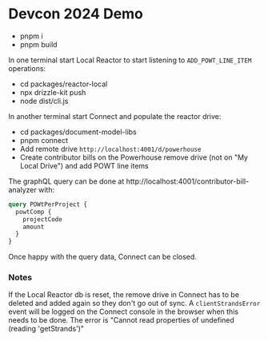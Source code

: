 # Devcon 2024 Demo

- pnpm i
- pnpm build

In one terminal start Local Reactor to start listening to `ADD_POWT_LINE_ITEM` operations:

- cd packages/reactor-local
- npx drizzle-kit push
- node dist/cli.js

In another terminal start Connect and populate the reactor drive:

- cd packages/document-model-libs
- pnpm connect
- Add remote drive `http://localhost:4001/d/powerhouse`
- Create contributor bills on the Powerhouse remove drive (not on "My Local Drive") and add POWT line items

The graphQL query can be done at http://localhost:4001/contributor-bill-analyzer with:

```graphql
query POWtPerProject {
  powtComp {
    projectCode
    amount
  }
}
```

Once happy with the query data, Connect can be closed.

### Notes

If the Local Reactor db is reset, the remove drive in Connect has to be deleted and added again so they don't go out of sync.
A `clientStrandsError` event will be logged on the Connect console in the browser when this needs to be done.
The error is "Cannot read properties of undefined (reading 'getStrands')"
